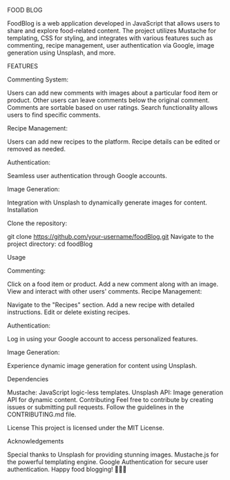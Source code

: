 FOOD BLOG

FoodBlog is a web application developed in JavaScript that allows users to share and explore food-related content. 
The project utilizes Mustache for templating, CSS for styling, and integrates with various features such as commenting, recipe management, user authentication via Google, image generation using Unsplash, and more.

FEATURES

Commenting System:

Users can add new comments with images about a particular food item or product.
Other users can leave comments below the original comment.
Comments are sortable based on user ratings.
Search functionality allows users to find specific comments.

Recipe Management:

Users can add new recipes to the platform.
Recipe details can be edited or removed as needed.

Authentication:

Seamless user authentication through Google accounts.

Image Generation:

Integration with Unsplash to dynamically generate images for content.
Installation

Clone the repository:

git clone https://github.com/your-username/foodBlog.git
Navigate to the project directory:
cd foodBlog

Usage

Commenting:

Click on a food item or product.
Add a new comment along with an image.
View and interact with other users' comments.
Recipe Management:

Navigate to the "Recipes" section.
Add a new recipe with detailed instructions.
Edit or delete existing recipes.

Authentication:

Log in using your Google account to access personalized features.

Image Generation:

Experience dynamic image generation for content using Unsplash.

Dependencies

Mustache: JavaScript logic-less templates.
Unsplash API: Image generation API for dynamic content.
Contributing
Feel free to contribute by creating issues or submitting pull requests. Follow the guidelines in the CONTRIBUTING.md file.

License
This project is licensed under the MIT License.

Acknowledgements

Special thanks to Unsplash for providing stunning images.
Mustache.js for the powerful templating engine.
Google Authentication for secure user authentication.
Happy food blogging! 🍔🍰🍲
